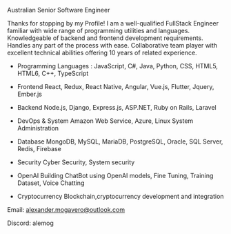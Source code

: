 Australian Senior Software Engineer

Thanks for stopping by my Profile!
I am a well-qualified FullStack Engineer familiar with wide range of programming utilities and languages.
Knowledgeable of backend and frontend development requirements.
Handles any part of the process with ease.
Collaborative team player with excellent technical abilities offering 10 years of related experience.

- Programming Languages :
JavaScript, C#, Java, Python, CSS, HTML5, HTML6, C++, TypeScript

- Frontend
React, Redux, React Native, Angular, Vue.js, Flutter, Jquery, Ember.js

- Backend
Node.js, Django, Express.js, ASP.NET, Ruby on Rails, Laravel

- DevOps & System
Amazon Web Service, Azure, Linux System Administration

- Database
MongoDB, MySQL, MariaDB, PostgreSQL, Oracle, SQL Server, Redis, Firebase

- Security
Cyber Security, System security

- OpenAI
Building ChatBot using OpenAI models, Fine Tuning, Training Dataset, Voice Chatting

- Cryptocurrency
Blockchain,cryptocurrency development and integration


Email: alexander.mogavero@outlook.com

Discord: alemog
